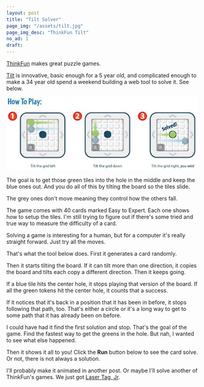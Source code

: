 ```yaml
---
layout: post
title: "Tilt Solver"
page_img: "/assets/tilt.jpg"
page_img_desc: "ThinkFun Tilt"
no_ad: 1
draft: 
---
```


<a href="http://www.thinkfun.com">ThinkFun</a> makes great puzzle games.

<a href="www.amazon.com/Think-Fun-1001-ThinkFun-Tilt/dp/B004INGVJ4/ref=sr_1_2?tag=dankuck-20">Tilt</a> is innovative, basic enough for a 5 year old, and complicated enough to make a 34 year old spend a weekend building a web tool to solve it. See below.

<div class="illustration">
    <img src="/assets/tilt-example.jpg" />
</div>

The goal is to get those green tiles into the hole in the middle and keep the blue ones out. And you do all of this by tilting the board so the tiles slide.

The grey ones don't move meaning they control how the others fall.

The game comes with 40 cards marked Easy to Expert. Each one shows how to setup the tiles. I'm still trying to figure out if there's some tried and true way to measure the difficulty of a card.

Solving a game is interesting for a human, but for a computer it's really straight forward. Just try all the moves.

That's what the tool below does. First it generates a card randomly.

Then it starts tilting the board. If it can tilt more than one direction, it copies the board and tilts each copy a different direction. Then it keeps going.

If a blue tile hits the center hole, it stops playing that version of the board. If all the green tokens hit the center hole, it counts that a success.

If it notices that it's back in a position that it has been in before, it stops following that path, too. That's either a circle or it's a long way to get to some path that it has already been on before.

I could have had it find the first solution and stop. That's the goal of the game. Find the fastest way to get the greens in the hole. But nah, I wanted to see what else happened.

Then it shows it all to you! Click the <b>Run</b> button below to see the card solve. Or not, there is not always a solution.

I'll probably make it animated in another post. Or maybe I'll solve another of ThinkFun's games. We just got <a href="www.amazon.com/Laser-Maze-Junior-Board-Game/dp/B00T5UZ9KC/ref=sr_1_1?tag=dankuck-20">Laser Tag, Jr</a>.

<script src="https://vuejs.org/js/vue.js"></script>

<div id="tilt-maker" style="clear: both">
  <tilt></tilt>
</div>

<script type="text/javascript" src="/TiltMaker/app.js"></script>
